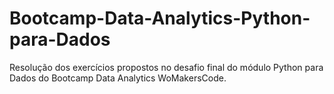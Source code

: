# Bootcamp-Data-Analytics-Python-para-Dados
Resolução dos exercícios propostos no desafio final do módulo Python para Dados do Bootcamp Data Analytics WoMakersCode.
